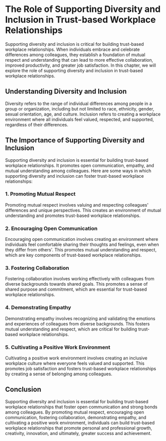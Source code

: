 The Role of Supporting Diversity and Inclusion in Trust-based Workplace Relationships
=====================================================================================================================================================

Supporting diversity and inclusion is critical for building trust-based workplace relationships. When individuals embrace and celebrate differences among colleagues, they establish a foundation of mutual respect and understanding that can lead to more effective collaboration, improved productivity, and greater job satisfaction. In this chapter, we will explore the role of supporting diversity and inclusion in trust-based workplace relationships.

Understanding Diversity and Inclusion
-------------------------------------

Diversity refers to the range of individual differences among people in a group or organization, including but not limited to race, ethnicity, gender, sexual orientation, age, and culture. Inclusion refers to creating a workplace environment where all individuals feel valued, respected, and supported, regardless of their differences.

The Importance of Supporting Diversity and Inclusion
----------------------------------------------------

Supporting diversity and inclusion is essential for building trust-based workplace relationships. It promotes open communication, empathy, and mutual understanding among colleagues. Here are some ways in which supporting diversity and inclusion can foster trust-based workplace relationships:

### 1. Promoting Mutual Respect

Promoting mutual respect involves valuing and respecting colleagues' differences and unique perspectives. This creates an environment of mutual understanding and promotes trust-based workplace relationships.

### 2. Encouraging Open Communication

Encouraging open communication involves creating an environment where individuals feel comfortable sharing their thoughts and feelings, even when they differ from others'. This promotes mutual understanding and respect, which are key components of trust-based workplace relationships.

### 3. Fostering Collaboration

Fostering collaboration involves working effectively with colleagues from diverse backgrounds towards shared goals. This promotes a sense of shared purpose and commitment, which are essential for trust-based workplace relationships.

### 4. Demonstrating Empathy

Demonstrating empathy involves recognizing and validating the emotions and experiences of colleagues from diverse backgrounds. This fosters mutual understanding and respect, which are critical for building trust-based workplace relationships.

### 5. Cultivating a Positive Work Environment

Cultivating a positive work environment involves creating an inclusive workplace culture where everyone feels valued and supported. This promotes job satisfaction and fosters trust-based workplace relationships by creating a sense of belonging among colleagues.

Conclusion
----------

Supporting diversity and inclusion is essential for building trust-based workplace relationships that foster open communication and strong bonds among colleagues. By promoting mutual respect, encouraging open communication, fostering collaboration, demonstrating empathy, and cultivating a positive work environment, individuals can build trust-based workplace relationships that promote personal and professional growth, creativity, innovation, and ultimately, greater success and achievement.
